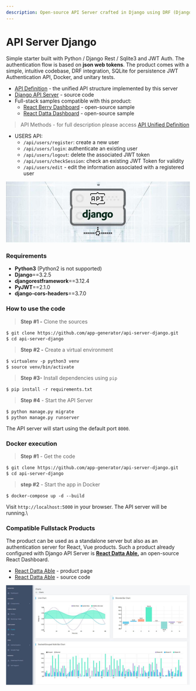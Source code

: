 ```yaml
---
description: Open-source API Server crafted in Django using DRF (Django REST Framework)
---
```


# API Server Django

Simple starter built with Python / Django Rest / Sqlite3 and JWT Auth. The authentication flow is based on **json web tokens**. The product comes with a simple, intuitive codebase, DRF integration, SQLite for persistence JWT Authentication API, Docker, and unitary tests.

* [API Definition](api-unified-definition.md) - the unified API structure implemented by this server
* [Django API Server](https://github.com/app-generator/api-server-django) - source code
* Full-stack samples compatible with this product:
  * [React Berry Dashboard](https://github.com/app-generator/react-berry-admin-template) - open-source sample
  * [React Datta Dashboard](https://github.com/app-generator/react-datta-able-dashboard) - open-source sample

> API Methods - for full description please access [API Unified Definition](api-unified-definition.md)

* USERS API:
  * `/api/users/register`: create a new user
  * `/api/users/login`: authenticate an existing user
  * `/api/users/logout`: delete the associated JWT token
  * `/api/users/checkSession`: check an existing JWT Token for validity
  * `/api/users/edit` - edit the information associated with a registered user&#x20;

![Django API Server - Open-source Product.](../../.gitbook/assets/api-cover-django-xs.jpg)

### Requirements

* **Python3** (Python2 is not supported)&#x20;
* **Django**==3.2.5
* **djangorestframework**==3.12.4
* **PyJWT**==2.1.0
* **django-cors-headers**==3.7.0&#x20;



### How to use the code

> **Step #1 -** Clone the sources

```
$ git clone https://github.com/app-generator/api-server-django.git
$ cd api-server-django
```

> **Step #2 -** Create a virtual environment

```
$ virtualenv -p python3 venv
$ source venv/bin/activate
```

> **Step #3-** Install dependencies using `pip`

```
$ pip install -r requirements.txt
```

> **Step #4** - Start the API Server

```
$ python manage.py migrate
$ python manage.py runserver
```

The API server will start using the default port `8000`.



### **Docker execution**

> **Step #1** - Get the code

```
$ git clone https://github.com/app-generator/api-server-django.git
$ cd api-server-django
```

> **step #2** - Start the app in Docker

```
$ docker-compose up -d --build
```

Visit `http://localhost:5000` in your browser. The API server will be running.\


### Compatible Fullstack Products

The product can be used as a standalone server but also as an authentication server for React, Vue products. Such a product already configured with Django API Server is [**React Datta Able**](https://appseed.us/product/react-node-js-datta-able)**,** an open-source React Dashboard.

* [React Datta Able](https://appseed.us/product/react-node-js-datta-able) - product page
* [React Datta Able](https://github.com/app-generator/react-datta-able-dashboard) - source code

![React Datta Able - Open-Source Dashboard](../../.gitbook/assets/react-datta-able-cover.jpg)
